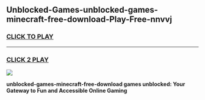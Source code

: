 
## Unblocked-Games-unblocked-games-minecraft-free-download-Play-Free-nnvvj
<h3>
<a href="https://premium76.site?title=unblocked-games-minecraft-free-download&ref=10A">CLICK TO PLAY</a></h3>
<hr>

<h3>
<a href="https://premium76.site?title=unblocked-games-minecraft-free-download&ref=10A">CLICK 2 PLAY</a>
  
</h3>

<a href="https://premium76.site?title=unblocked-games-minecraft-free-download&ref=10A"><img src="https://clearcache.store/games.png"></a>


**unblocked-games-minecraft-free-download games unblocked: Your Gateway to Fun and Accessible Online Gaming**
